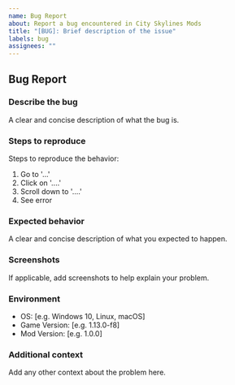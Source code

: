 ```yaml
---
name: Bug Report
about: Report a bug encountered in City Skylines Mods
title: "[BUG]: Brief description of the issue"
labels: bug
assignees: ""
---
```


## Bug Report

### Describe the bug

A clear and concise description of what the bug is.

### Steps to reproduce

Steps to reproduce the behavior:

1. Go to '...'
2. Click on '....'
3. Scroll down to '....'
4. See error

### Expected behavior

A clear and concise description of what you expected to happen.

### Screenshots

If applicable, add screenshots to help explain your problem.

### Environment

- OS: [e.g. Windows 10, Linux, macOS]
- Game Version: [e.g. 1.13.0-f8]
- Mod Version: [e.g. 1.0.0]

### Additional context

Add any other context about the problem here.
